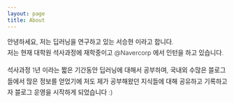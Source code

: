 ```yaml
---
layout: page
title: About
---
```

<div style="font-size: 0.9rem; font-weight:300; line-height: 1.6rem;">
안녕하세요, 저는 딥러닝을 연구하고 있는 서승현 이라고 합니다.<br>
저는 현재 대학원 석사과정에 재학중이고 @Navercorp 에서 인턴을 하고 있습니다.<br>
  
석사과정 1년 이라는 짧은 기간동안 딥러닝에 대해서 공부하며, 국내외 수많은 블로그들에서 많은 정보를 얻었기에 저도 제가 공부해왔던 지식들에 대해 공유하고 기록하고자 블로그 운영을 시작하게 되었습니다 :)
</div>
